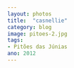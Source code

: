 ```yaml
---
layout: photos
title:  "casnellie"
category: blog
image: pitoes-2.jpg
tags:
- Pitões das Júnias
ano: 2012
---
```




